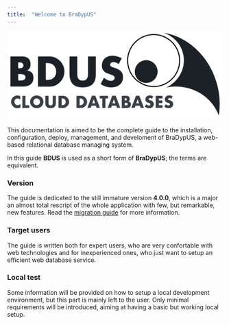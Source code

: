 ```yaml
---
title:  "Welcome to BraDypUS"
---
```


![Bradypus](images/bdus.svg "Bradypus")

This documentation is aimed to be the complete guide to the installation, configuration, deploy,
management, and develoment of BraDypUS, a web-based relational database managing system.

In this guide **BDUS** is used as a short form of **BraDypUS**; the terms are equivalent.

### Version
The guide is dedicated to the still immature version **4.0.0**, which is a major an almost total
rescript of the whole application with few, but remarkable, new features.
Read the [migration guide](/migration-from-v3) for more information.

### Target users
The guide is written both for expert users, who are very confortable with web technologies
and for inexperienced ones, who just want to setup an efficient web database service.

### Local test
Some information will be provided on how to setup a local development environment,
but this part is mainly left to the user. Only minimal requirements will be introduced,
aiming at having a basic but working local setup.